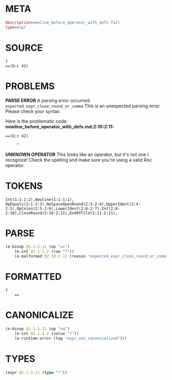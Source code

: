 # META
~~~ini
description=newline_before_operator_with_defs fail
type=expr
~~~
# SOURCE
~~~roc
7
==(Q:c 42)
~~~
# PROBLEMS
**PARSE ERROR**
A parsing error occurred: `expected_expr_close_round_or_comma`
This is an unexpected parsing error. Please check your syntax.

Here is the problematic code:
**newline_before_operator_with_defs.md:2:10:2:11:**
```roc
==(Q:c 42)
```
         ^


**UNKNOWN OPERATOR**
This looks like an operator, but it's not one I recognize!
Check the spelling and make sure you're using a valid Roc operator.

# TOKENS
~~~zig
Int(1:1-1:2),Newline(1:1-1:1),
OpEquals(2:1-2:3),NoSpaceOpenRound(2:3-2:4),UpperIdent(2:4-2:5),OpColon(2:5-2:6),LowerIdent(2:6-2:7),Int(2:8-2:10),CloseRound(2:10-2:11),EndOfFile(2:11-2:11),
~~~
# PARSE
~~~clojure
(e-binop @1.1-2.11 (op "==")
	(e-int @1.1-1.2 (raw "7"))
	(e-malformed @2.10-2.11 (reason "expected_expr_close_round_or_comma")))
~~~
# FORMATTED
~~~roc
7
	== 
~~~
# CANONICALIZE
~~~clojure
(e-binop @1.1-2.11 (op "eq")
	(e-int @1.1-1.2 (value "7"))
	(e-runtime-error (tag "expr_not_canonicalized")))
~~~
# TYPES
~~~clojure
(expr @1.1-2.11 (type "*"))
~~~

